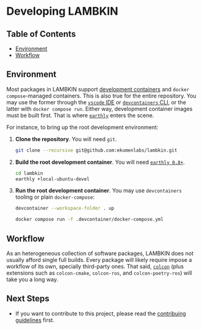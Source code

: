# Developing LAMBKIN

## Table of Contents

- [Environment](#environment)
- [Workflow](#workflow)

## Environment

Most packages in LAMBKIN support [development containers](https://containers.dev/) and `docker compose`-managed containers. This is also true for the entire repository. You may use the former through the [`vscode` IDE](https://code.visualstudio.com/docs/devcontainers/containers) or [`devcontainers` CLI](https://github.com/devcontainers/cli), or the latter with `docker compose run`. Either way, development container images must be built first. That is where [`earthly`](https://docs.earthly.dev/) enters the scene.

For instance, to bring up the root development environment:

1. **Clone the repository**. You will need `git`.

   ```bash
   git clone --recursive git@github.com:ekumenlabs/lambkin.git
   ```

2. **Build the root development container**. You will need [`earthly 0.8+`](https://earthly.dev/get-earthly).

   ```bash
   cd lambkin
   earthly +local-ubuntu-devel
   ```

3. **Run the root development container**. You may use `devcontainers` tooling or plain `docker-compose`:
    
   ```bash
   devcontainer --workspace-folder . up
   ```
   
   ```bash
   docker compose run -f .devcontainer/docker-compose.yml
   ```

## Workflow

As an heterogeneous collection of software packages, LAMBKIN does not usually afford single full builds. Every package will likely require impose a workflow of its own, specially third-party ones. That said, [`colcon`](https://colcon.readthedocs.io/en/released/) (plus extensions such as `colcon-cmake`, `colcon-ros`, and `colcon-poetry-ros`) will take you a long way.

## Next Steps

- If you want to contribute to this project, please read the [contribuing guidelines](CONTRIBUTING.md) first.
